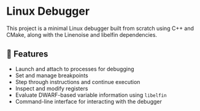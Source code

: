 # Linux Debugger

This project is a minimal Linux debugger built from scratch using C++ and CMake, along with the Linenoise and libelfin dependencies.

## 🔧 Features

- Launch and attach to processes for debugging
- Set and manage breakpoints
- Step through instructions and continue execution
- Inspect and modify registers
- Evaluate DWARF-based variable information using `libelfin`
- Command-line interface for interacting with the debugger
